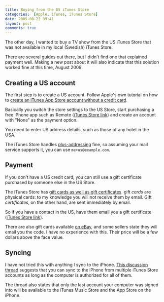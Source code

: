 ```yaml
---
title: Buying from the US iTunes Store
categories:  [Apple, iTunes, iTunes Store]
date: 2009-08-22 09:41
layout: post
comments: true
---
```


The other day, I wanted to buy a TV show from the US iTunes Store that was not available in my local (Swedish) iTunes Store.

There are several guides out there, but I didn't find one that explained payment well. Making a new post about it will also indicate that this solution worked fine at this time, August 2009.

## Creating a US account

The first step is to create a US account. Follow Apple's own tutorial on how to [create an iTunes App Store account without a credit card](http://support.apple.com/kb/HT2534).

Basically you switch the store settings to the US Store, start purchasing a free iPhone app such as Remote ([iTunes Store link](http://itunes.apple.com/WebObjects/MZStore.woa/wa/viewSoftware?id=284417350&mt=8)) and create an account with "None" as the payment option.

You need to enter US address details, such as those of any hotel in the USA.

The iTunes Store handles [plus-addressing](http://en.wikipedia.org/wiki/Plus_addressing#Sub-addressing) fine, so assuming your mail service supports it, you can use `me+us@example.com`.

## Payment

If you don't have a US credit card, you can still use a gift certificate purchased by someone else in the US Store.

The iTunes Store has [gift cards as well as gift certificates](http://www.apple.com/itunes/store/gifts.html). gift *cards* are physical cards: to my knowledge you will not receive them by email. Gift *certificates*, on the other hand, are sent immediately by email.

So if you have a contact in the US, have them email you a gift certificate ([iTunes Store link](https://phobos.apple.com/WebObjects/MZFinance.woa/wa/buyLandingPage)).

There are also gift cards available [on eBay](http://shop.ebay.com/?_nkw=us+itunes+gift), and some sellers state they will email you the code. I have no experience with this. Their price will be a few dollars above the face value.

## Syncing

I have not tried this with anything I sync to the iPhone. [This discussion thread](http://discussions.apple.com/thread.jspa?messageID=7851413) suggests that you can sync to the iPhone from multiple iTunes Store accounts as long as the computer is authorized for all of them.

The thread also states that only the last account your computer was signed into will be available to the iTunes Music Store and the App Store on the iPhone.
